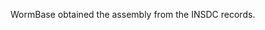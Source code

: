[//]: # (Created by ./bin/manage_files.pl from ./species/Onchocerca_flexuosa/PRJNA230512/Onchocerca_flexuosa_PRJNA230512.assembly.html on Thu Jun 11 13:45:01 2020)
WormBase obtained the assembly from the INSDC records.
